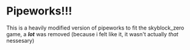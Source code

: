 # Pipeworks!!!

This is a heavily modified version of pipeworks to fit the skyblock_zero game, a ***lot*** was removed (because i felt like it, it wasn't actually *that* nessesary)